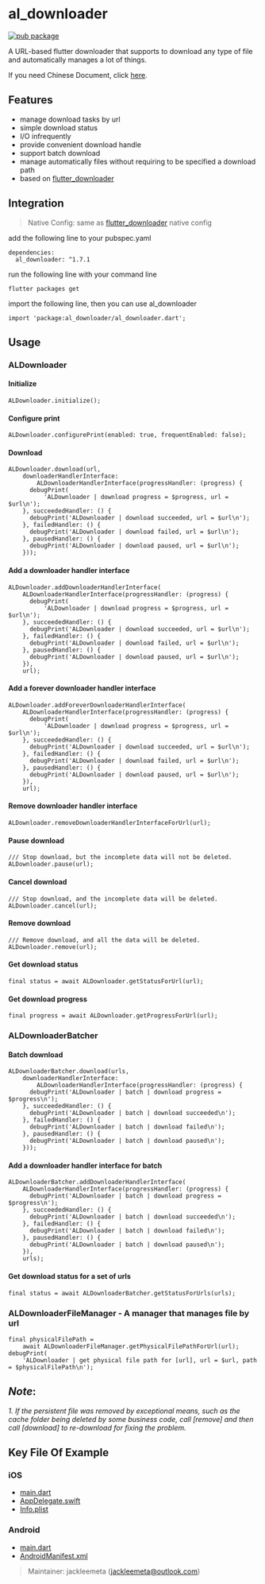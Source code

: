# al_downloader

[![pub package](https://img.shields.io/pub/v/al_downloader.svg)](https://pub.dartlang.org/packages/al_downloader)

A URL-based flutter downloader that supports to download any type of file and automatically manages a lot of things.

If you need Chinese Document, click [here](README_CN.md).

## Features

* manage download tasks by url
* simple download status
* I/O infrequently
* provide convenient download handle
* support batch download
* manage automatically files without requiring to be specified a download path
* based on [flutter_downloader](https://pub.dev/packages/flutter_downloader)

## Integration

> Native Config: same as [flutter_downloader](https://pub.dev/packages/flutter_downloader) native config

add the following line to your pubspec.yaml
```
dependencies:
  al_downloader: ^1.7.1
```

run the following line with your command line
```
flutter packages get
```

import the following line, then you can use al_downloader
```
import 'package:al_downloader/al_downloader.dart';
```

## Usage

### ALDownloader

#### Initialize
```
ALDownloader.initialize();
```

#### Configure print
```
ALDownloader.configurePrint(enabled: true, frequentEnabled: false);
```

#### Download
```
ALDownloader.download(url,
    downloaderHandlerInterface:
        ALDownloaderHandlerInterface(progressHandler: (progress) {
      debugPrint(
          'ALDownloader | download progress = $progress, url = $url\n');
    }, succeededHandler: () {
      debugPrint('ALDownloader | download succeeded, url = $url\n');
    }, failedHandler: () {
      debugPrint('ALDownloader | download failed, url = $url\n');
    }, pausedHandler: () {
      debugPrint('ALDownloader | download paused, url = $url\n');
    }));
```

#### Add a downloader handler interface
```
ALDownloader.addDownloaderHandlerInterface(
    ALDownloaderHandlerInterface(progressHandler: (progress) {
      debugPrint(
          'ALDownloader | download progress = $progress, url = $url\n');
    }, succeededHandler: () {
      debugPrint('ALDownloader | download succeeded, url = $url\n');
    }, failedHandler: () {
      debugPrint('ALDownloader | download failed, url = $url\n');
    }, pausedHandler: () {
      debugPrint('ALDownloader | download paused, url = $url\n');
    }),
    url);
```

#### Add a forever downloader handler interface
```
ALDownloader.addForeverDownloaderHandlerInterface(
    ALDownloaderHandlerInterface(progressHandler: (progress) {
      debugPrint(
          'ALDownloader | download progress = $progress, url = $url\n');
    }, succeededHandler: () {
      debugPrint('ALDownloader | download succeeded, url = $url\n');
    }, failedHandler: () {
      debugPrint('ALDownloader | download failed, url = $url\n');
    }, pausedHandler: () {
      debugPrint('ALDownloader | download paused, url = $url\n');
    }),
    url);
```

#### Remove downloader handler interface
```
ALDownloader.removeDownloaderHandlerInterfaceForUrl(url);
```

#### Pause download
```
/// Stop download, but the incomplete data will not be deleted.
ALDownloader.pause(url);
```

#### Cancel download
```
/// Stop download, and the incomplete data will be deleted.
ALDownloader.cancel(url);
```

#### Remove download
```
/// Remove download, and all the data will be deleted.
ALDownloader.remove(url);
```

#### Get download status
```
final status = await ALDownloader.getStatusForUrl(url);
```

#### Get download progress
```
final progress = await ALDownloader.getProgressForUrl(url);
```

### ALDownloaderBatcher

#### Batch download
```
ALDownloaderBatcher.download(urls,
    downloaderHandlerInterface:
        ALDownloaderHandlerInterface(progressHandler: (progress) {
      debugPrint('ALDownloader | batch | download progress = $progress\n');
    }, succeededHandler: () {
      debugPrint('ALDownloader | batch | download succeeded\n');
    }, failedHandler: () {
      debugPrint('ALDownloader | batch | download failed\n');
    }, pausedHandler: () {
      debugPrint('ALDownloader | batch | download paused\n');
    }));
```

#### Add a downloader handler interface for batch
```
ALDownloaderBatcher.addDownloaderHandlerInterface(
    ALDownloaderHandlerInterface(progressHandler: (progress) {
      debugPrint('ALDownloader | batch | download progress = $progress\n');
    }, succeededHandler: () {
      debugPrint('ALDownloader | batch | download succeeded\n');
    }, failedHandler: () {
      debugPrint('ALDownloader | batch | download failed\n');
    }, pausedHandler: () {
      debugPrint('ALDownloader | batch | download paused\n');
    }),
    urls);
```

#### Get download status for a set of urls
```
final status = await ALDownloaderBatcher.getStatusForUrls(urls);
```

### ALDownloaderFileManager - A manager that manages file by url

```
final physicalFilePath =
    await ALDownloaderFileManager.getPhysicalFilePathForUrl(url);
debugPrint(
    'ALDownloader | get physical file path for [url], url = $url, path = $physicalFilePath\n');
```

## *Note*:

*1. If the persistent file was removed by exceptional means, such as the cache folder being deleted by some business code, call [remove] and then call [download] to re-download for fixing the problem.*

## Key File Of Example

### iOS

- [main.dart](https://github.com/jackleemeta/al_downloader_flutter/blob/master/example/lib/main.dart)
- [AppDelegate.swift](https://github.com/jackleemeta/al_downloader_flutter/blob/master/example/ios/Runner/AppDelegate.swift)
- [Info.plist](https://github.com/jackleemeta/al_downloader_flutter/blob/master/example/ios/Runner/Info.plist)

### Android

- [main.dart](https://github.com/jackleemeta/al_downloader_flutter/blob/master/example/lib/main.dart)
- [AndroidManifest.xml](https://github.com/jackleemeta/al_downloader_flutter/blob/master/example/android/app/src/main/AndroidManifest.xml)

> Maintainer: jackleemeta (jackleemeta@outlook.com)